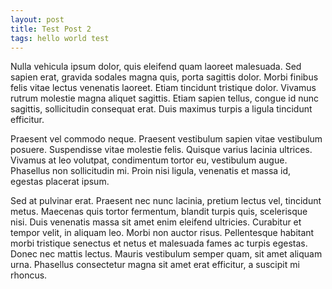 ```yaml
---
layout: post
title: Test Post 2
tags: hello world test
---
```


Nulla vehicula ipsum dolor, quis eleifend quam laoreet malesuada. Sed sapien erat, gravida sodales magna quis, porta sagittis dolor. Morbi finibus felis vitae lectus venenatis laoreet. Etiam tincidunt tristique dolor. Vivamus rutrum molestie magna aliquet sagittis. Etiam sapien tellus, congue id nunc sagittis, sollicitudin consequat erat. Duis maximus turpis a ligula tincidunt efficitur.

Praesent vel commodo neque. Praesent vestibulum sapien vitae vestibulum posuere. Suspendisse vitae molestie felis. Quisque varius lacinia ultrices. Vivamus at leo volutpat, condimentum tortor eu, vestibulum augue. Phasellus non sollicitudin mi. Proin nisi ligula, venenatis et massa id, egestas placerat ipsum.

Sed at pulvinar erat. Praesent nec nunc lacinia, pretium lectus vel, tincidunt metus. Maecenas quis tortor fermentum, blandit turpis quis, scelerisque nisi. Duis venenatis massa sit amet enim eleifend ultricies. Curabitur et tempor velit, in aliquam leo. Morbi non auctor risus. Pellentesque habitant morbi tristique senectus et netus et malesuada fames ac turpis egestas. Donec nec mattis lectus. Mauris vestibulum semper quam, sit amet aliquam urna. Phasellus consectetur magna sit amet erat efficitur, a suscipit mi rhoncus.

